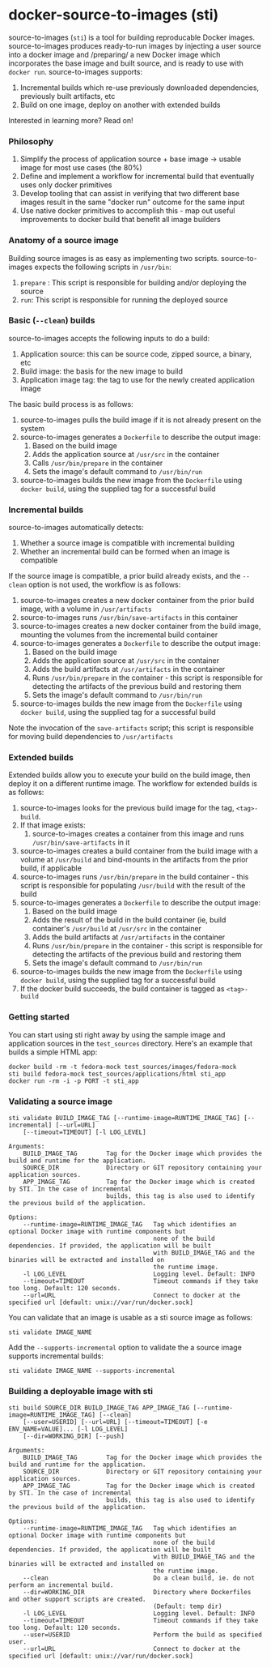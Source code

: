 docker-source-to-images (sti)
=======

source-to-images (`sti`) is a tool for building reproducable Docker images.  source-to-images 
produces ready-to-run images by injecting a user source into a docker image and /preparing/
a new Docker image which incorporates the base image and built source, and is ready to use 
with `docker run`.  source-to-images supports:

1. Incremental builds which re-use previously downloaded dependencies, previously built 
   artifacts, etc
1. Build on one image, deploy on another with extended builds

Interested in learning more?  Read on!

### Philosophy

1. Simplify the process of application source + base image -> usable image for most use cases (the 80%)
2. Define and implement a workflow for incremental build that eventually uses only docker primitives
3. Develop tooling that can assist in verifying that two different base images result in the same 
   "docker run" outcome for the same input
4. Use native docker primitives to accomplish this - map out useful improvements to docker build that
   benefit all image builders

### Anatomy of a source image

Building source images is as easy as implementing two scripts.  source-to-images expects the
following scripts in `/usr/bin`:

1. `prepare` : This script is responsible for building and/or deploying the source
1. `run`: This script is responsible for running the deployed source

### Basic (`--clean`) builds

source-to-images accepts the following inputs to do a build:

1. Application source: this can be source code, zipped source, a binary, etc
1. Build image: the basis for the new image to build
1. Application image tag: the tag to use for the newly created application image

The basic build process is as follows:

1. source-to-images pulls the build image if it is not already present on the system
1. source-to-images generates a `Dockerfile` to describe the output image:
    1. Based on the build image
    1. Adds the application source at `/usr/src` in the container
    1. Calls `/usr/bin/prepare` in the container
    1. Sets the image's default command to `/usr/bin/run`
1. source-to-images builds the new image from the `Dockerfile` using `docker build`, using the 
   supplied tag for a successful build

### Incremental builds

source-to-images automatically detects:

1. Whether a source image is compatible with incremental building
1. Whether an incremental build can be formed when an image is compatible

If the source image is compatible, a prior build already exists, and the `--clean` option is not used,
the workflow is as follows:

1. source-to-images creates a new docker container from the prior build image, with a volume in `/usr/artifacts`
1. source-to-images runs `/usr/bin/save-artifacts` in this container
1. source-to-images creates a new docker container from the build image, mounting the volumes from the
   incremental build container
1. source-to-images generates a `Dockerfile` to describe the output image:
    1. Based on the build image
    1. Adds the application source at `/usr/src` in the container
    1. Adds the build artifacts at `/usr/artifacts` in the container
    1. Runs `/usr/bin/prepare` in the container - this script is responsible for detecting the artifacts
       of the previous build and restoring them
    1. Sets the image's default command to `/usr/bin/run`
1. source-to-images builds the new image from the `Dockerfile` using `docker build`, using the 
   supplied tag for a successful build

Note the invocation of the `save-artifacts` script; this script is responsible for moving build
dependencies to `/usr/artifacts`

### Extended builds

Extended builds allow you to execute your build on the build image, then deploy it on a different 
runtime image. The workflow for extended builds is as follows:

1. source-to-images looks for the previous build image for the tag, `<tag>-build`.
1. If that image exists:
    1. source-to-images creates a container from this image and runs `/usr/bin/save-artifacts` in it
1. source-to-images creates a build container from the build image with a volume at `/usr/build`
   and bind-mounts in the artifacts from the prior build, if applicable
1. source-to-images runs `/usr/bin/prepare` in the build container - this script is responsible for
   populating `/usr/build` with the result of the build
1. source-to-images generates a `Dockerfile` to describe the output image:
    1. Based on the build image
    1. Adds the result of the build in the build container (ie, build container's `/usr/build` at 
       `/usr/src` in the container
    1. Adds the build artifacts at `/usr/artifacts` in the container
    1. Runs `/usr/bin/prepare` in the container - this script is responsible for detecting the artifacts
       of the previous build and restoring them
    1. Sets the image's default command to `/usr/bin/run`
1. source-to-images builds the new image from the `Dockerfile` using `docker build`, using the 
   supplied tag for a successful build
1. If the docker build succeeds, the build container is tagged as `<tag>-build`

### Getting started

You can start using sti right away by using the sample image and application sources in the
`test_sources` directory.  Here's an example that builds a simple HTML app:

	docker build -rm -t fedora-mock test_sources/images/fedora-mock
	sti build fedora-mock test_sources/applications/html sti_app
	docker run -rm -i -p PORT -t sti_app

### Validating a source image

    sti validate BUILD_IMAGE_TAG [--runtime-image=RUNTIME_IMAGE_TAG] [--incremental] [--url=URL]
        [--timeout=TIMEOUT] [-l LOG_LEVEL]

    Arguments:
        BUILD_IMAGE_TAG        Tag for the Docker image which provides the build and runtime for the application.
        SOURCE_DIR             Directory or GIT repository containing your application sources.
        APP_IMAGE_TAG          Tag for the Docker image which is created by STI. In the case of incremental
                               builds, this tag is also used to identify the previous build of the application.

    Options:
        --runtime-image=RUNTIME_IMAGE_TAG   Tag which identifies an optional Docker image with runtime components but
                                            none of the build dependencies. If provided, the application will be built
                                            with BUILD_IMAGE_TAG and the binaries will be extracted and installed on
                                            the runtime image.
        -l LOG_LEVEL                        Logging level. Default: INFO
        --timeout=TIMEOUT                   Timeout commands if they take too long. Default: 120 seconds.
        --url=URL                           Connect to docker at the specified url [default: unix://var/run/docker.sock]

You can validate that an image is usable as a sti source image as follows:

	sti validate IMAGE_NAME

Add the `--supports-incremental` option to validate the a source image supports incremental builds:

	sti validate IMAGE_NAME --supports-incremental

### Building a deployable image with sti

    sti build SOURCE_DIR BUILD_IMAGE_TAG APP_IMAGE_TAG [--runtime-image=RUNTIME_IMAGE_TAG] [--clean]
        [--user=USERID] [--url=URL] [--timeout=TIMEOUT] [-e ENV_NAME=VALUE]... [-l LOG_LEVEL]
        [--dir=WORKING_DIR] [--push]

    Arguments:
        BUILD_IMAGE_TAG        Tag for the Docker image which provides the build and runtime for the application.
        SOURCE_DIR             Directory or GIT repository containing your application sources.
        APP_IMAGE_TAG          Tag for the Docker image which is created by STI. In the case of incremental
                               builds, this tag is also used to identify the previous build of the application.

    Options:
        --runtime-image=RUNTIME_IMAGE_TAG   Tag which identifies an optional Docker image with runtime components but
                                            none of the build dependencies. If provided, the application will be built
                                            with BUILD_IMAGE_TAG and the binaries will be extracted and installed on
                                            the runtime image.
        --clean                             Do a clean build, ie. do not perform an incremental build.
        --dir=WORKING_DIR                   Directory where Dockerfiles and other support scripts are created.
                                            (Default: temp dir)
        -l LOG_LEVEL                        Logging level. Default: INFO
        --timeout=TIMEOUT                   Timeout commands if they take too long. Default: 120 seconds.
        --user=USERID                       Perform the build as specified user.
        --url=URL                           Connect to docker at the specified url [default: unix://var/run/docker.sock]
